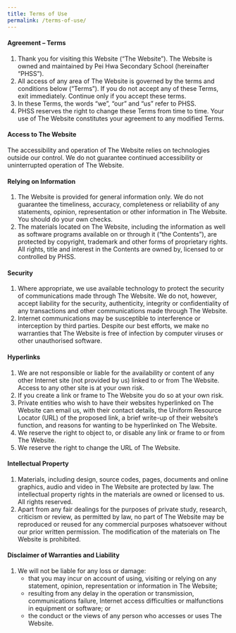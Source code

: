 ```yaml
---
title: Terms of Use
permalink: /terms-of-use/
---
```

<h4>Agreement &ndash; Terms</h4>
<ol>
<li>Thank you for visiting this Website (&ldquo;The Website&rdquo;). The Website is owned and maintained by&nbsp;Pei Hwa Secondary School&nbsp;(hereinafter &ldquo;PHSS&rdquo;).</li>
<li>All access of any area of The Website is governed by the terms and conditions below (&ldquo;Terms&rdquo;). If you do not accept any of these Terms, exit immediately. Continue only if you accept these terms.</li>
<li>In these Terms, the words &ldquo;we&rdquo;,&nbsp;&ldquo;our&rdquo; and &ldquo;us&rdquo; refer to PHSS.</li>
<li>PHSS&nbsp;reserves the right to change these Terms from time to time. Your use of The Website constitutes your agreement to any modified Terms.</li>
</ol>
<h4>Access to The Website</h4>
<p>The accessibility and operation of The Website relies on technologies outside our control. We do not guarantee continued accessibility or uninterrupted operation of The Website.</p>
<h4>Relying on Information</h4>
<ol>
<li>The Website is provided for general information only. We do not guarantee the timeliness, accuracy, completeness or reliability of any statements, opinion, representation or other information in The Website. You should do your own checks.</li>
<li>The materials located on The Website, including the information as well as software programs available on or through it (&ldquo;the Contents&rdquo;), are protected by copyright, trademark and other forms of proprietary rights. All rights, title and interest in the Contents are owned by, licensed to or controlled by&nbsp;PHSS.</li>
</ol>
<h4>Security</h4>
<ol>
<li>Where appropriate, we use available technology to protect the security of communications made through The Website. We do not, however, accept liability for the security, authenticity, integrity or confidentiality of any transactions and other communications made through The Website.</li>
<li>Internet communications may be susceptible to interference or interception by third parties. Despite our best efforts, we make no warranties that The Website is free of infection by computer viruses or other unauthorised software.</li>
</ol>
<h4>Hyperlinks</h4>
<ol>
<li>We are not responsible or liable for the availability or content of any other Internet site (not provided by us) linked to or from The Website. Access to any other site is at your own risk.</li>
<li>If you create a link or frame to The Website you do so at your own risk.</li>
<li>Private entities who wish to have their websites hyperlinked on The Website can&nbsp;email us, with their contact details, the Uniform Resource Locator (URL) of the proposed link, a brief write-up of their website&rsquo;s function, and reasons for wanting to be hyperlinked on The Website.</li>
<li>We reserve the right to object to, or disable any link or frame to or from The Website.</li>
<li>We reserve the right to change the URL of The Website.</li>
</ol>
<h4>Intellectual Property</h4>
<ol>
<li>Materials, including design, source codes, pages, documents and online graphics, audio and video in The Website are protected by law. The intellectual property rights in the materials are owned or licensed to us. All rights reserved.</li>
<li>Apart from any fair dealings for the purposes of private study, research, criticism or review, as permitted by law, no part of The Website may be reproduced or reused for any commercial purposes whatsoever without our prior written permission. The modification of the materials on The Website is prohibited.</li>
</ol>
<h4>Disclaimer of Warranties and Liability</h4>
<ol>
<li>We will not be liable for any loss or damage:
<ul>
<li>that you may incur on account of using, visiting or relying on any statement, opinion, representation or information in The Website;</li>
<li>resulting from any delay in the operation or transmission, communications failure, Internet access difficulties or malfunctions in equipment or software; or</li>
<li>the conduct or the views of any person who accesses or uses The Website.</li>
</ul>
</li>
</ol>